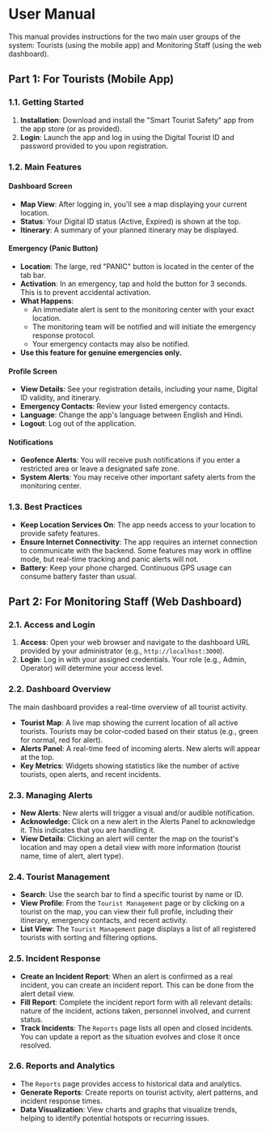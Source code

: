 # User Manual

This manual provides instructions for the two main user groups of the system: Tourists (using the mobile app) and Monitoring Staff (using the web dashboard).

## Part 1: For Tourists (Mobile App)

### 1.1. Getting Started
1. **Installation**: Download and install the "Smart Tourist Safety" app from the app store (or as provided).
2. **Login**: Launch the app and log in using the Digital Tourist ID and password provided to you upon registration.

### 1.2. Main Features

#### Dashboard Screen
- **Map View**: After logging in, you'll see a map displaying your current location.
- **Status**: Your Digital ID status (Active, Expired) is shown at the top.
- **Itinerary**: A summary of your planned itinerary may be displayed.

#### Emergency (Panic Button)
- **Location**: The large, red "PANIC" button is located in the center of the tab bar.
- **Activation**: In an emergency, tap and hold the button for 3 seconds. This is to prevent accidental activation.
- **What Happens**:
    - An immediate alert is sent to the monitoring center with your exact location.
    - The monitoring team will be notified and will initiate the emergency response protocol.
    - Your emergency contacts may also be notified.
- **Use this feature for genuine emergencies only.**

#### Profile Screen
- **View Details**: See your registration details, including your name, Digital ID validity, and itinerary.
- **Emergency Contacts**: Review your listed emergency contacts.
- **Language**: Change the app's language between English and Hindi.
- **Logout**: Log out of the application.

#### Notifications
- **Geofence Alerts**: You will receive push notifications if you enter a restricted area or leave a designated safe zone.
- **System Alerts**: You may receive other important safety alerts from the monitoring center.

### 1.3. Best Practices
- **Keep Location Services On**: The app needs access to your location to provide safety features.
- **Ensure Internet Connectivity**: The app requires an internet connection to communicate with the backend. Some features may work in offline mode, but real-time tracking and panic alerts will not.
- **Battery**: Keep your phone charged. Continuous GPS usage can consume battery faster than usual.

## Part 2: For Monitoring Staff (Web Dashboard)

### 2.1. Access and Login
1. **Access**: Open your web browser and navigate to the dashboard URL provided by your administrator (e.g., `http://localhost:3000`).
2. **Login**: Log in with your assigned credentials. Your role (e.g., Admin, Operator) will determine your access level.

### 2.2. Dashboard Overview
The main dashboard provides a real-time overview of all tourist activity.
- **Tourist Map**: A live map showing the current location of all active tourists. Tourists may be color-coded based on their status (e.g., green for normal, red for alert).
- **Alerts Panel**: A real-time feed of incoming alerts. New alerts will appear at the top.
- **Key Metrics**: Widgets showing statistics like the number of active tourists, open alerts, and recent incidents.

### 2.3. Managing Alerts
- **New Alerts**: New alerts will trigger a visual and/or audible notification.
- **Acknowledge**: Click on a new alert in the Alerts Panel to acknowledge it. This indicates that you are handling it.
- **View Details**: Clicking an alert will center the map on the tourist's location and may open a detail view with more information (tourist name, time of alert, alert type).

### 2.4. Tourist Management
- **Search**: Use the search bar to find a specific tourist by name or ID.
- **View Profile**: From the `Tourist Management` page or by clicking on a tourist on the map, you can view their full profile, including their itinerary, emergency contacts, and recent activity.
- **List View**: The `Tourist Management` page displays a list of all registered tourists with sorting and filtering options.

### 2.5. Incident Response
- **Create an Incident Report**: When an alert is confirmed as a real incident, you can create an incident report. This can be done from the alert detail view.
- **Fill Report**: Complete the incident report form with all relevant details: nature of the incident, actions taken, personnel involved, and current status.
- **Track Incidents**: The `Reports` page lists all open and closed incidents. You can update a report as the situation evolves and close it once resolved.

### 2.6. Reports and Analytics
- The `Reports` page provides access to historical data and analytics.
- **Generate Reports**: Create reports on tourist activity, alert patterns, and incident response times.
- **Data Visualization**: View charts and graphs that visualize trends, helping to identify potential hotspots or recurring issues.
